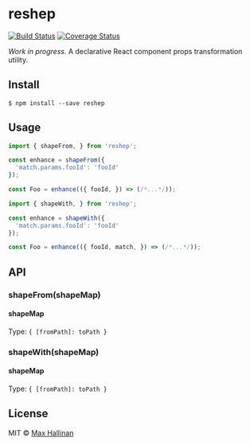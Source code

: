 # reshep

[![Build Status](https://travis-ci.org/maxhallinan/reshep.svg?branch=master)](https://travis-ci.org/maxhallinan/reshep)
[![Coverage Status](https://coveralls.io/repos/github/maxhallinan/reshep/badge.svg)](https://coveralls.io/github/maxhallinan/reshep)

*Work in progress.*
A declarative React component props transformation utility.


## Install

```
$ npm install --save reshep
```


## Usage

```javascript
import { shapeFrom, } from 'reshep';

const enhance = shapeFrom({
  'match.params.fooId': 'fooId'
});

const Foo = enhance(({ fooId, }) => (/*...*/));
```

```javascript
import { shapeWith, } from 'reshep';

const enhance = shapeWith({
  'match.params.fooId': 'fooId'
});

const Foo = enhance(({ fooId, match, }) => (/*...*/));
```


## API

### shapeFrom(shapeMap)

#### shapeMap

Type: `{ [fromPath]: toPath }`


### shapeWith(shapeMap)

#### shapeMap

Type: `{ [fromPath]: toPath }`


## License

MIT © [Max Hallinan](https://github.com/maxhallinan)
